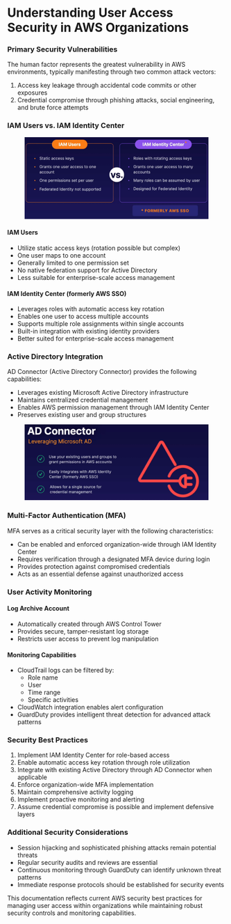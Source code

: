 # Understanding User Access Security in AWS Organizations

### Primary Security Vulnerabilities

The human factor represents the greatest vulnerability in AWS environments, typically manifesting through two common attack vectors:

1. Access key leakage through accidental code commits or other exposures
2. Credential compromise through phishing attacks, social engineering, and brute force attempts

### IAM Users vs. IAM Identity Center

<figure><img src="../../../../.gitbook/assets/image (123).png" alt=""><figcaption></figcaption></figure>

#### IAM Users

* Utilize static access keys (rotation possible but complex)
* One user maps to one account
* Generally limited to one permission set
* No native federation support for Active Directory
* Less suitable for enterprise-scale access management

#### IAM Identity Center (formerly AWS SSO)

* Leverages roles with automatic access key rotation
* Enables one user to access multiple accounts
* Supports multiple role assignments within single accounts
* Built-in integration with existing identity providers
* Better suited for enterprise-scale access management

### Active Directory Integration

AD Connector (Active Directory Connector) provides the following capabilities:

* Leverages existing Microsoft Active Directory infrastructure
* Maintains centralized credential management
* Enables AWS permission management through IAM Identity Center
* Preserves existing user and group structures

<figure><img src="../../../../.gitbook/assets/image (125).png" alt=""><figcaption></figcaption></figure>

### Multi-Factor Authentication (MFA)

MFA serves as a critical security layer with the following characteristics:

* Can be enabled and enforced organization-wide through IAM Identity Center
* Requires verification through a designated MFA device during login
* Provides protection against compromised credentials
* Acts as an essential defense against unauthorized access

### User Activity Monitoring

#### Log Archive Account

* Automatically created through AWS Control Tower
* Provides secure, tamper-resistant log storage
* Restricts user access to prevent log manipulation

#### Monitoring Capabilities

* CloudTrail logs can be filtered by:
  * Role name
  * User
  * Time range
  * Specific activities
* CloudWatch integration enables alert configuration
* GuardDuty provides intelligent threat detection for advanced attack patterns

### Security Best Practices

1. Implement IAM Identity Center for role-based access
2. Enable automatic access key rotation through role utilization
3. Integrate with existing Active Directory through AD Connector when applicable
4. Enforce organization-wide MFA implementation
5. Maintain comprehensive activity logging
6. Implement proactive monitoring and alerting
7. Assume credential compromise is possible and implement defensive layers

### Additional Security Considerations

* Session hijacking and sophisticated phishing attacks remain potential threats
* Regular security audits and reviews are essential
* Continuous monitoring through GuardDuty can identify unknown threat patterns
* Immediate response protocols should be established for security events

This documentation reflects current AWS security best practices for managing user access within organizations while maintaining robust security controls and monitoring capabilities.
